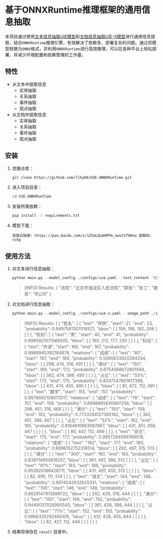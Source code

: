 # 基于ONNXRuntime推理框架的通用信息抽取

本项目通过使用[文本信息抽取UIE模型](https://github.com/PaddlePaddle/PaddleNLP/blob/develop/slm/applications/information_extraction/text/README.md)和[文档信息抽取UIE-X模型](https://github.com/PaddlePaddle/PaddleNLP/blob/develop/slm/applications/information_extraction/document/README.md)进行通用信息提取，结合`ONNXRuntime`推理引擎，有效解决了依赖多、部署复杂的问题。通过将模型转换为`ONNX`格式，并利用`ONNXRuntime`进行高效推理，可以在各种平台上轻松部署，并减少环境配置和依赖管理的工作量。

## 特性

- 从文本中提取信息
  - 实体抽取
  - 关系抽取
  - 事件抽取
  - 观点抽取
- 从文档中提取信息
  - 实体抽取
  - 关系抽取
  - 事件抽取
  - 观点抽取


## 安装

1. 克隆仓库：
    ```bash
    git clone https://github.com/llhy60/UIE-ONNXRunTime.git
    ```
2. 进入项目目录：
    ```bash
    cd UIE-ONNXRunTime
    ```
3. 安装所需依赖：
    ```bash
    pip install -r requirements.txt
    ```

4. 模型下载：

   ```shell
   百度云链接: https://pan.baidu.com/s/1ZCmLQuA0PPm_owvCVf8Hnw 提取码: rchp
   ```

## 使用方法

1. 对文本进行信息抽取：

    ```python
    python main.py --model_config ./configs/uie.yaml --text_content "北京市海淀区人民法院\n民事判决书\n(199x)建初字第xxx号\n原告：张三。\n委托代理人李四，北京市 A律师事务所律师。\n被告：B公司，法定代表人王五，开发公司总经理。\n委托代理人赵六，北京市 C律师事务所律师。" --schema '["法院","原告","被告"]' 
    ```

    > [INFO] Results: {
    >     "法院": "北京市海淀区人民法院",
    >     "原告": "张三",
    >     "被告": "B公司"
    > }

2. 对文档进行信息抽取：
    ```python
    python main.py --model_config ./configs/uie-x.yaml --image_path ./images/test.jpg --schema '["姓名", "性别", {"科目": ["成绩", "满分", "占比"]}]'
    ```

    > [INFO] Results: [
    >     {
    >         "姓名": [
    >             {
    >                 "text": "样例",
    >                 "start": 21,
    >                 "end": 23,
    >                 "probability": 0.9497581307018521,
    >                 "bbox": [
    >                     [
    >                         159,
    >                         188,
    >                         192,
    >                         206
    >                     ]
    >                 ]
    >             }
    >         ],
    >         "性别": [
    >             {
    >                 "text": "男",
    >                 "start": 40,
    >                 "end": 41,
    >                 "probability": 0.9995921071066505,
    >                 "bbox": [
    >                     [
    >                         160,
    >                         212,
    >                         177,
    >                         230
    >                     ]
    >                 ]
    >             }
    >         ],
    >         "科目": [
    >             {
    >                 "text": "外语",
    >                 "start": 165,
    >                 "end": 167,
    >                 "probability": 0.9968945392184878,
    >                 "relations": {
    >                     "成绩": [
    >                         {
    >                             "text": "80",
    >                             "start": 167,
    >                             "end": 169,
    >                             "probability": 0.5090633420284334,
    >                             "bbox": [
    >                                 [
    >                                     298,
    >                                     474,
    >                                     316,
    >                                     491
    >                                 ]
    >                             ]
    >                         }
    >                     ],
    >                     "满分": [
    >                         {
    >                             "text": "150",
    >                             "start": 169,
    >                             "end": 172,
    >                             "probability": 0.6754068672801594,
    >                             "bbox": [
    >                                 [
    >                                     362,
    >                                     474,
    >                                     386,
    >                                     490
    >                                 ]
    >                             ]
    >                         }
    >                     ],
    >                     "占比": [
    >                         {
    >                             "text": "53%",
    >                             "start": 172,
    >                             "end": 175,
    >                             "probability": 0.8337247801817398,
    >                             "bbox": [
    >                                 [
    >                                     431,
    >                                     474,
    >                                     455,
    >                                     490
    >                                 ]
    >                             ]
    >                         }
    >                     ]
    >                 },
    >                 "bbox": [
    >                     [
    >                         81,
    >                         472,
    >                         112,
    >                         491
    >                     ]
    >                 ]
    >             },
    >             {
    >                 "text": "数学",
    >                 "start": 155,
    >                 "end": 157,
    >                 "probability": 0.9978692108073517,
    >                 "relations": {
    >                     "成绩": [
    >                         {
    >                             "text": "78",
    >                             "start": 157,
    >                             "end": 159,
    >                             "probability": 0.6898865640897256,
    >                             "bbox": [
    >                                 [
    >                                     298,
    >                                     451,
    >                                     316,
    >                                     468
    >                                 ]
    >                             ]
    >                         }
    >                     ],
    >                     "满分": [
    >                         {
    >                             "text": "150",
    >                             "start": 159,
    >                             "end": 162,
    >                             "probability": 0.7733284127392182,
    >                             "bbox": [
    >                                 [
    >                                     362,
    >                                     451,
    >                                     386,
    >                                     467
    >                                 ]
    >                             ]
    >                         }
    >                     ],
    >                     "占比": [
    >                         {
    >                             "text": "52%",
    >                             "start": 162,
    >                             "end": 165,
    >                             "probability": 0.9164616863587867,
    >                             "bbox": [
    >                                 [
    >                                     431,
    >                                     451,
    >                                     456,
    >                                     467
    >                                 ]
    >                             ]
    >                         }
    >                     ]
    >                 },
    >                 "bbox": [
    >                     [
    >                         80,
    >                         447,
    >                         112,
    >                         469
    >                     ]
    >                 ]
    >             },
    >             {
    >                 "text": "综合",
    >                 "start": 175,
    >                 "end": 177,
    >                 "probability": 0.9957284089769018,
    >                 "relations": {
    >                     "成绩": [
    >                         {
    >                             "text": "182",
    >                             "start": 177,
    >                             "end": 180,
    >                             "probability": 0.6896152752318514,
    >                             "bbox": [
    >                                 [
    >                                     292,
    >                                     497,
    >                                     315,
    >                                     513
    >                                 ]
    >                             ]
    >                         }
    >                     ],
    >                     "满分": [
    >                         {
    >                             "text": "300",
    >                             "start": 180,
    >                             "end": 183,
    >                             "probability": 0.839714950819257,
    >                             "bbox": [
    >                                 [
    >                                     361,
    >                                     497,
    >                                     386,
    >                                     513
    >                                 ]
    >                             ]
    >                         }
    >                     ],
    >                     "占比": [
    >                         {
    >                             "text": "61%",
    >                             "start": 183,
    >                             "end": 186,
    >                             "probability": 0.953920188428711,
    >                             "bbox": [
    >                                 [
    >                                     431,
    >                                     497,
    >                                     455,
    >                                     513
    >                                 ]
    >                             ]
    >                         }
    >                     ]
    >                 },
    >                 "bbox": [
    >                     [
    >                         82,
    >                         495,
    >                         111,
    >                         514
    >                     ]
    >                 ]
    >             },
    >             {
    >                 "text": "语文",
    >                 "start": 144,
    >                 "end": 146,
    >                 "probability": 0.9974042632825331,
    >                 "relations": {
    >                     "成绩": [
    >                         {
    >                             "text": "106",
    >                             "start": 146,
    >                             "end": 149,
    >                             "probability": 0.8629147913899722,
    >                             "bbox": [
    >                                 [
    >                                     292,
    >                                     428,
    >                                     316,
    >                                     444
    >                                 ]
    >                             ]
    >                         }
    >                     ],
    >                     "满分": [
    >                         {
    >                             "text": "150",
    >                             "start": 149,
    >                             "end": 152,
    >                             "probability": 0.9449037020990545,
    >                             "bbox": [
    >                                 [
    >                                     361,
    >                                     428,
    >                                     386,
    >                                     444
    >                                 ]
    >                             ]
    >                         }
    >                     ],
    >                     "占比": [
    >                         {
    >                             "text": "71%",
    >                             "start": 152,
    >                             "end": 155,
    >                             "probability": 0.9868335292460415,
    >                             "bbox": [
    >                                 [
    >                                     431,
    >                                     428,
    >                                     455,
    >                                     444
    >                                 ]
    >                             ]
    >                         }
    >                     ]
    >                 },
    >                 "bbox": [
    >                     [
    >                         82,
    >                         427,
    >                         112,
    >                         446
    >                     ]
    >                 ]
    >             }
    >         ]
    >     }
    > ]

3. 结果将保存在 `result` 目录中。



